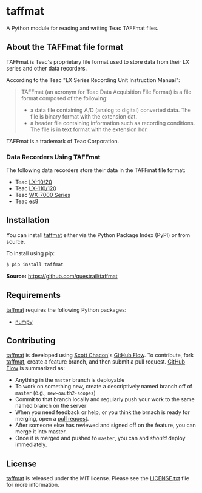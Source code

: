 # taffmat

A Python module for reading and writing Teac TAFFmat files.

## About the TAFFmat file format

TAFFmat is Teac's proprietary file format used to store data from their
LX series and other data recorders.

According to the Teac "LX Series Recording Unit Instruction Manual":

>  TAFFmat (an acronym for Teac Data Acquisition File Format) is a
>  file format composed of the following:
>
>  * a data file containing A/D (analog to digital) converted data. The
>    file is binary format with the extension dat.
>  * a header file containing information such as recording
>    conditions. The file is in text format with the extension hdr.

TAFFmat is a trademark of Teac Corporation.

### Data Recorders Using TAFFmat

The following data recorders store their data in the TAFFmat file format:

* Teac [LX-10/20][]
* Teac [LX-110/120][]
* Teac [WX-7000 Series][]
* Teac [es8][]

## Installation

You can install [taffmat][] either via the Python Package Index (PyPI)
or from source.

To install using pip:

```bash
$ pip install taffmat
```

**Source:** https://github.com/questrail/taffmat

## Requirements

[taffmat][] requires the following Python packages:

* [numpy][]

## Contributing

[taffmat][] is developed using [Scott Chacon][]'s [GitHub Flow][]. To
contribute, fork [taffmat][], create a feature branch, and then submit
a pull request.  [GitHub Flow][] is summarized as:

- Anything in the `master` branch is deployable
- To work on something new, create a descriptively named branch off of
  `master` (e.g., `new-oauth2-scopes`)
- Commit to that branch locally and regularly push your work to the same
  named branch on the server
- When you need feedback or help, or you think the brnach is ready for
  merging, open a [pull request][].
- After someone else has reviewed and signed off on the feature, you can
  merge it into master.
- Once it is merged and pushed to `master`, you can and *should* deploy
  immediately.

## License

[taffmat] is released under the MIT license. Please see the [LICENSE.txt]
file for more information.

[es8]: http://teac-ipd.com/data-recorders/es8/
[github flow]: http://scottchacon.com/2011/08/31/github-flow.html
[LICENSE.txt]: https://github.com/questrail/applyaf/blob/develop/LICENSE.txt
[LX-10/20]: http://www.teac.co.jp/en/industry/measurement/datarecorder/lx10/index.html
[LX-110/120]: http://teac-ipd.com/data-recorders/lx-110120/
[numpy]: http://www.numpy.org
[pull request]: https://help.github.com/articles/using-pull-requests
[scott chacon]: http://scottchacon.com/about.html
[taffmat]: https://github.com/questrail/applyaf
[WX-7000 Series]: http://teac-ipd.com/data-recorders/wx-7000-series/
